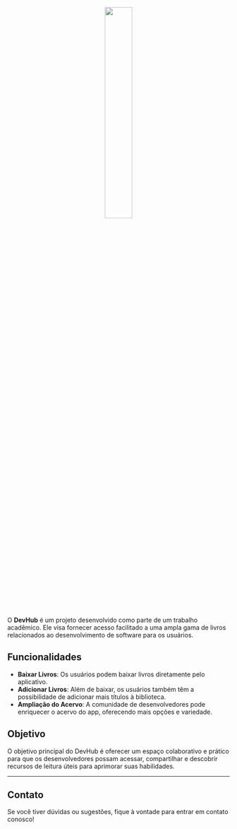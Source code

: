 <p align="center">
  <img src="https://i.imgur.com/ylyl5Ng.jpg" width="35%" />
</p>

O **DevHub** é um projeto desenvolvido como parte de um trabalho acadêmico. Ele visa fornecer acesso facilitado a uma ampla gama de livros relacionados ao desenvolvimento de software para os usuários.

## Funcionalidades

- **Baixar Livros**: Os usuários podem baixar livros diretamente pelo aplicativo.
- **Adicionar Livros**: Além de baixar, os usuários também têm a possibilidade de adicionar mais títulos à biblioteca.
- **Ampliação do Acervo**: A comunidade de desenvolvedores pode enriquecer o acervo do app, oferecendo mais opções e variedade.

## Objetivo

O objetivo principal do DevHub é oferecer um espaço colaborativo e prático para que os desenvolvedores possam acessar, compartilhar e descobrir recursos de leitura úteis para aprimorar suas habilidades.

---

## Contato

Se você tiver dúvidas ou sugestões, fique à vontade para entrar em contato conosco!
